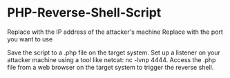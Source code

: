 # PHP-Reverse-Shell-Script

Replace with the IP address of the attacker's machine
Replace with the port you want to use

Save the script to a .php file on the target system.
Set up a listener on your attacker machine using a tool like netcat: nc -lvnp 4444.
Access the .php file from a web browser on the target system to trigger the reverse shell.
